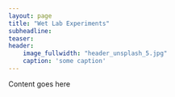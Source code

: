 ```yaml
---
layout: page
title: "Wet Lab Experiments"
subheadline: 
teaser: 
header:
    image_fullwidth: "header_unsplash_5.jpg"
    caption: 'some caption'
---
```

Content goes here



 